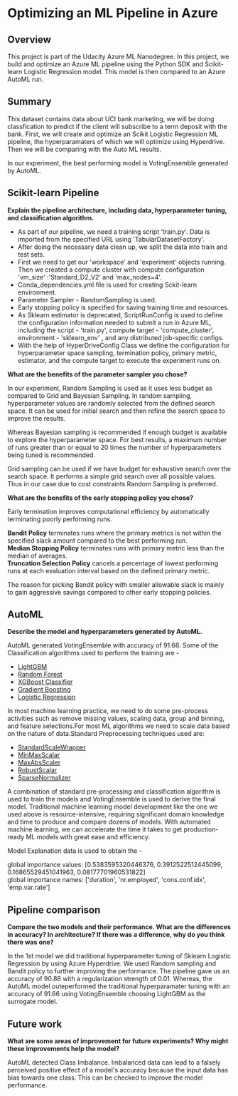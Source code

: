# Optimizing an ML Pipeline in Azure

## Overview

This project is part of the Udacity Azure ML Nanodegree.
In this project, we build and optimize an Azure ML pipeline using the Python SDK and Scikit-learn Logistic Regression model.
This model is then compared to an Azure AutoML run.

## Summary

This dataset contains data about UCI bank marketing, we will be doing classfication to predict if the client will subscribe to a term deposit with the bank. First, we will create and optimize an Scikit Logistic Regression ML pipeline, the hyperparamaters of which we will optimize using Hyperdrive. Then we will be comparing with the Auto ML results. 

In our experiment, the best performing model is VotingEnsemble generated by AutoML.

## Scikit-learn Pipeline
**Explain the pipeline architecture, including data, hyperparameter tuning, and classification algorithm.**

- As part of our pipeline, we need a training script 'train.py'. Data is imported from the specified URL using 'TabularDatasetFactory'.
- After doing the necessary data clean up, we split the data into train and test sets. 
- First we need to get our 'workspace'  and 'experiment' objects running. Then we created a compute cluster with compute configuration 'vm_size' :'Standard_D2_V2' and   'max_nodes=4'.
- Conda_dependencies.yml file is used for creating Sckit-learn environment.
- Parameter Sampler - RandomSampling is used.
- Early stopping policy is specified for saving training time and resources.
- As Sklearn estimator is deprecated, ScriptRunConfig is used to define the configuration information needed to submit a run in Azure ML, including the script - 'train.py', compute target - 'compute_cluster', environment - 'sklearn_env' , and any distributed job-specific configs.
- With the help of HyperDriveConfig Class we define the configuration for hyperparameter space sampling, termination policy, primary metric, estimator, and the compute  target to execute the experiment runs on. 

**What are the benefits of the parameter sampler you chose?**

In our experiment, Random Sampling is used as it uses less budget as compared to Grid and Bayesian Sampling. In random sampling, hyperparameter values are randomly selected from the defined search space. It can be used for initial search and then refine the search space to improve the results.

Whereas Bayesian sampling is recommended if enough budget is available to explore the hyperparameter space. For best results, a maximum number of runs greater than or equal to 20 times the number of hyperparameters being tuned is recommended.

Grid sampling can be used if we have budget for exhaustive search  over the search space. It performs a simple grid search over all possible values. Thus in our case due to cost constraints Random Sampling is preferred.

**What are the benefits of the early stopping policy you chose?**

Early termination improves computational efficiency by automatically terminating poorly performing runs.

**Bandit Policy** terminates runs where the primary metrics is not within the specified slack amount compared to the best performing run.\
**Median Stopping Policy** terminates runs with primary metric less than the median of averages.\
**Truncation Selection Policy** cancels a percentage of lowest performing runs at each evaluation interval based on the defined primary metric.

The reason for picking Bandit policy with smaller allowable slack is mainly to gain aggressive savings compared to other early stopping policies.

## AutoML
**Describe the model and hyperparameters generated by AutoML.**

AutoML generated VotingEnsemble with accuracy of 91.66. Some of the Classification algorithms used to perform the training are - 

- [LightGBM](https://lightgbm.readthedocs.io/en/latest/index.html)
- [Random Forest](https://scikit-learn.org/stable/modules/generated/sklearn.ensemble.RandomForestClassifier.html)
- [XGBoost Classifier](https://xgboost.readthedocs.io/en/latest/)
- [Gradient Boosting](https://scikit-learn.org/stable/modules/generated/sklearn.ensemble.GradientBoostingClassifier.html)
- [Logistic Regression](https://scikit-learn.org/stable/modules/generated/sklearn.linear_model.LogisticRegression.html)

In most machine learning practice, we need to do some pre-process activities such as remove missing values, scaling data, group and binning, and feature selections.For most ML algorithms we need to scale data based on the nature of data.Standard Preprocessing techniques used are: 

- [StandardScaleWrapper](https://scikit-learn.org/stable/modules/generated/sklearn.preprocessing.StandardScaler.html)
- [MinMaxScalar](https://scikit-learn.org/stable/modules/generated/sklearn.preprocessing.MinMaxScaler.html)
- [MaxAbsScaler](https://scikit-learn.org/stable/modules/generated/sklearn.preprocessing.MaxAbsScaler.html)
- [RobustScalar](https://scikit-learn.org/stable/modules/generated/sklearn.preprocessing.RobustScaler.html)
- [SparseNormalizer](https://scikit-learn.org/stable/modules/generated/sklearn.preprocessing.Normalizer.html)

A combination of standard pre-processing and classification algorithm is used to train the models and VotingEnsemble is used to derive the final model.
Traditional machine learning model development like the one we used above is resource-intensive, requiring significant domain knowledge and time to produce and compare dozens of models. With automated machine learning, we can accelerate the time it takes to get production-ready ML models with great ease and efficiency. 

Model Explanation data is used to obtain the -

global importance values: [0.5383595320446376, 0.3912522512445099, 0.16865529451041963, 0.08177701960531822]\
global importance names: ['duration', 'nr.employed', 'cons.conf.idx', 'emp.var.rate']

## Pipeline comparison
**Compare the two models and their performance. What are the differences in accuracy? In architecture? If there was a difference, why do you think there was one?**

In the 1st model we did traditional hyperparameter tuning of Sklearn Logistic Regression by using Azure Hyperdrive. We used Random sampling and Bandit policy to further improving the performance. The pipeline gave us an accuracy of 90.88 with a regularization strength of 0.01. Whereas, the AutoML model outeperformed the traditional hyperparamater tuning with an accuracy of 91.66 using VotingEnsemble choosing LightGBM as the surrogate model.

## Future work
**What are some areas of improvement for future experiments? Why might these improvements help the model?**

AutoML detected Class Imbalance. Imbalanced data can lead to a falsely perceived positive effect of a model's accuracy because the input data has bias towards one class.
This can be checked to improve the model performance.
